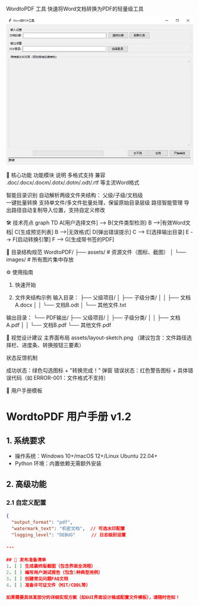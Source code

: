 WordtoPDF 工具
快速将Word文档转换为PDF的轻量级工具


![功能演示](./assets\images\image.png)

🌟 核心功能
功能模块	说明
多格式支持	兼容 .doc/.docx/.docm/.dotx/.dotm/.odt/.rtf 等主流Word格式

智能目录识别
自动解析两级文件夹结构：
父级/子级/文档级	
一键批量转换	支持单文件/多文件批量处理，保留原始目录层级
路径智能管理	导出路径自动复制导入位置，支持自定义修改

🛠️ 技术亮点
graph TD
    A[用户选择文件] --> B{文件类型检测}
    B -->|有效Word文档| C[生成预览列表]
    B -->|无效格式| D[弹出错误提示]
    C --> E[选择输出目录]
    E --> F[启动转换引擎]
    F --> G[生成带书签的PDF]

📁 目录结构规范
WordtoPDF/
├── assets/        # 资源文件（图标、截图）
│   └── images/    # 所有图片集中存放


⚙️ 使用指南

1. 快速开始

2. 文件夹结构示例
输入目录：
├── 父级项目/
│   ├── 子级分类/
│   │   ├── 文档A.docx
│   │   └── 文档B.odt
│   └── 其他文件.txt

输出目录：
└── PDF输出/
    ├── 父级项目/
    │   ├── 子级分类/
    │   │   ├── 文档A.pdf
    │   │   └── 文档B.pdf
    └── 其他文件.pdf

🎨 视觉设计建议
主界面布局
assets/layout-sketch.png
（建议包含：文件路径选择栏、进度条、转换按钮三要素）

状态反馈机制

成功状态：绿色勾选图标 + "转换完成！" 弹窗
错误状态：红色警告图标 + 具体错误代码（如 ERROR-001：文件格式不支持）

📝 用户手册模板

# WordtoPDF 用户手册 v1.2

## 1. 系统要求
- 操作系统：Windows 10+/macOS 12+/Linux Ubuntu 22.04+  
- Python 环境：内置依赖无需额外安装

## 2. 高级功能
### 2.1 自定义配置
```json
{
  "output_format": "pdf",
  "watermark_text": "机密文档",  // 可选水印配置
  "logging_level": "DEBUG"      // 日志级别设置

---

## 📌 发布准备清单
1. [ ] 生成最终版截图（包含界面全流程）  
2. [ ] 编写用户测试报告（包含5种典型用例）  
3. [ ] 创建常见问题FAQ文档  
4. [ ] 准备许可证文件（MIT/CDDL等）  

如果需要具体某部分的详细实现方案（如GUI界面设计稿或配置文件模板），请随时告知！